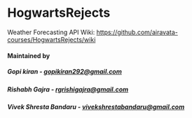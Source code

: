 # HogwartsRejects
Weather Forecasting API
Wiki: https://github.com/airavata-courses/HogwartsRejects/wiki 

#### Maintained by
##### Gopi kiran - gopikiran292@gmail.com
##### Rishabh Gajra - rgrishigajra@gmail.com
##### Vivek Shresta Bandaru - vivekshrestabandaru@gmail.com
